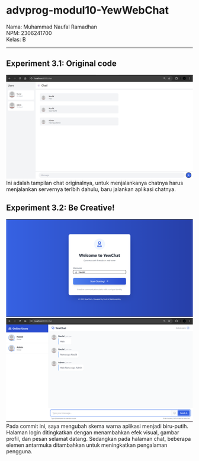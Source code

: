 # advprog-modul10-YewWebChat

Nama: Muhammad Naufal Ramadhan <br>
NPM: 2306241700 <br>
Kelas: B
<hr>

## Experiment 3.1: Original code
![3.1 original](/images/commit1.png)
Ini adalah tampilan chat originalnya, untuk menjalankanya chatnya harus menjalankan servernya terlbih dahulu, baru jalankan aplikasi chatnya.

## Experiment 3.2: Be Creative!
![3.2 login](/images/commit2(login).png)
![3.2 chat](/images/commit2(chat).png)
Pada commit ini, saya mengubah skema warna aplikasi menjadi biru-putih. Halaman login ditingkatkan dengan menambahkan efek visual, gambar profil, dan pesan selamat datang. Sedangkan pada halaman chat, beberapa elemen antarmuka ditambahkan untuk meningkatkan pengalaman pengguna.